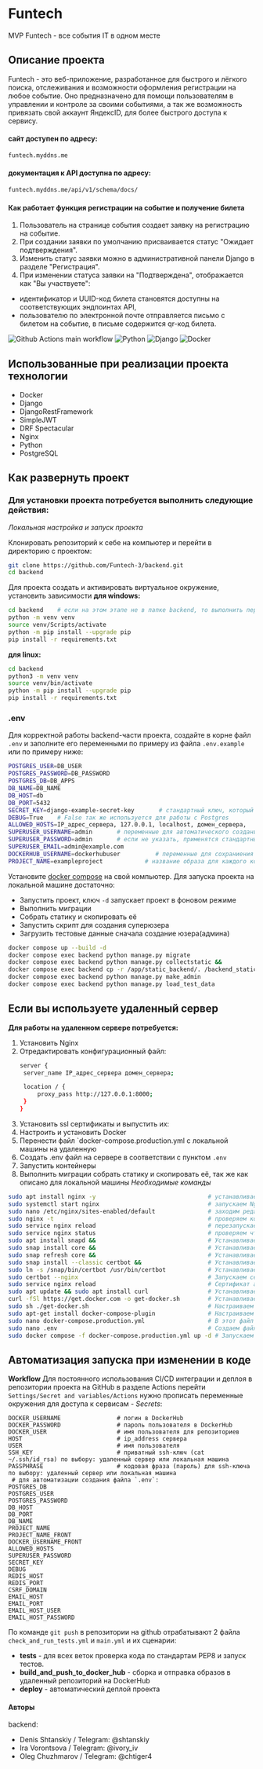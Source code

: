# Funtech
MVP Funtech - все события IT в одном месте

## Описание проекта

Funtech - это веб-приложение, разработанное для быстрого и лёгкого поиска, отслеживания и возможности оформления регистрации на любое событие. Оно предназначено для помощи пользователям в управлении и контроле за своими событиями, а так же возможность привязать свой аккаунт ЯндексID, для более быстрого доступа к сервису.

#### сайт доступен по адресу:
```bash
funtech.myddns.me
```

#### документация к API доступна по адресу:
```bash
funtech.myddns.me/api/v1/schema/docs/
```

#### Как работает функция регистрации на событие и получение билета
1. Пользователь на странице события создает заявку на регистрацию на событие.
2. При создании заявки по умолчанию присваивается статус "Ожидает подтверждения".
3. Изменить статус заявки можно в административной панели Django в разделе "Регистрация".
4. При изменении статуса заявки на "Подтверждена", отображается как "Вы участвуете":
- идентификатор и UUID-код билета становятся доступны на соответствующих эндпоинтах API,
- пользователю по электронной почте отправляется письмо с билетом на событие, в письме содержится qr-код билета.

![Github Actions main workflow](https://github.com/LynnG3/Pay2U_back_4/actions/workflows/main.yml/badge.svg)
![Python](https://img.shields.io/badge/python-3670A0?style=for-the-badge&logo=python&logoColor=ffdd54)
![Django](https://img.shields.io/badge/Django-092E20?style=for-the-badge&logo=django&logoColor=20B2AA)
![Docker](https://img.shields.io/badge/docker-%230db7ed.svg?style=for-the-badge&logo=docker&logoColor=white)

## Использованные при реализации проекта технологии
 - Docker
 - Django
 - DjangoRestFramework
 - SimpleJWT
 - DRF Spectacular
 - Nginx
 - Python
 - PostgreSQL

## __Как развернуть проект__

### Для установки проекта потребуется выполнить следующие действия:

_Локальная настройка и запуск проекта_

Клонировать репозиторий к себе на компьютер и перейти в директорию с проектом:
```bash
git clone https://github.com/Funtech-3/backend.git
cd backend
```
Для проекта создать и активировать виртуальное окружение, установить зависимости
__для windows:__
```bash
cd backend    # если на этом этапе не в папке backend, то выполнить переход
python -m venv venv
source venv/Scripts/activate
python -m pip install --upgrade pip
pip install -r requirements.txt
```
__для linux:__
```bash
cd backend
python3 -m venv venv
source venv/bin/activate
python -m pip install --upgrade pip
pip install -r requirements.txt
```
### .env
Для корректной работы backend-части проекта, создайте в корне файл `.env` и заполните его переменными по примеру из файла `.env.example` или по примеру ниже:
```bash
POSTGRES_USER=DB_USER
POSTGRES_PASSWORD=DB_PASSWORD
POSTGRES_DB=DB_APPS
DB_NAME=DB_NAME
DB_HOST=db
DB_PORT=5432
SECRET_KEY=django-example-secret-key       # стандартный ключ, который создается при старте проекта
DEBUG=True    # False так же используется для работы с Postgres
ALLOWED_HOSTS=IP_адрес_сервера, 127.0.0.1, localhost, домен_сервера,
SUPERUSER_USERNAME=admin       # переменные для автоматического создания суперюзера,
SUPERUSER_PASSWORD=admin       # если не указать, применятся стандартные из менеджемент команды make_admin
SUPERUSER_EMAIL=admin@example.com
DOCKERHUB_USERNAME=dockerhubuser          # переменные для сохраниения образов на докер хаб пользователя/организации и тд на будущее
PROJECT_NAME=exampleproject            # название образа для каждого контейнер сопоставимо с названием проекта
```

Установите [docker compose](https://www.docker.com/) на свой компьютер.
Для запуска проекта на локальной машине достаточно:
* Запустить проект, ключ `-d` запускает проект в фоновом режиме
* Выполнить миграции
* Cобрать статику и скопировать её
* Запустить скрипт для создания суперюзера
* Загрузить тестовые данные сначала создание юзера(админа)
```bash
docker compose up --build -d
docker compose exec backend python manage.py migrate
docker compose exec backend python manage.py collectstatic &&
docker compose exec backend cp -r /app/static_backend/. /backend_static/static/
docker compose exec backend python manage.py make_admin
docker compose exec backend python manage.py load_test_data
```

## Если вы используете удаленный сервер
__Для работы на удаленном сервере потребуется:__
1. Установить Nginx
2. Отредактировать конфигурационный файл:
   ```bash
   server {
    server_name IP_адрес_сервера домен_сервера;

    location / {
        proxy_pass http://127.0.0.1:8000;
    }
   }
   ```
3. Установить ssl сертификаты и выпустить их:
4. Настроить и установить Docker
5. Перенести файл `docker-compose.production.yml с локальной машины на удаленную
6. Создать .env файл на сервере в соответствии с пунктом `.env`
7. Запустить контейнеры
8. Выполнить миграции собрать статику и скопировать её, так же как описано для локальной машины
   _Необходимые команды_
```bash
sudo apt install nginx -y                                # устанавливаем Nginx
sudo systemctl start nginx                               # запускаем Nginx
sudo nano /etc/nginx/sites-enabled/default               # заходим редактировать файл конфигурации
sudo nginx -t                                            # проверяем корректность настроек
sudo service nginx reload                                # перезапускаем Nginx
sudo service nginx status                                # проверяем что Nginx запущен и работает без ошибок
sudo apt install snapd &&                                # Устанавливаем certbot для получения SSL-сертификата
sudo snap install core &&                                # Устанавливаем certbot для получения SSL-сертификата
sudo snap refresh core &&                                # Устанавливаем certbot для получения SSL-сертификата
sudo snap install --classic certbot &&                   # Устанавливаем certbot для получения SSL-сертификата
sudo ln -s /snap/bin/certbot /usr/bin/certbot            # Устанавливаем certbot для получения SSL-сертификата
sudo certbot --nginx                                     # Запускаем certbot получаем SSL-сертификат
sudo service nginx reload                                # Сертификат автоматически сохранится в конфигурации Nginx
sudo apt update && sudo apt install curl                 # Устанавливаем Docker
curl -fSl https://get.docker.com -o get-docker.sh        # Устанавливаем Docker
sudo sh ./get-docker.sh                                  # Настраиваем Docker
sudo apt-get install docker-compose-plugin               # Настраиваем Docker
sudo nano docker-compose.production.yml                  # В этот файл перенесем содержимое из файла на локальной машине
sudo nano .env                                           # Создаем файл .env с переменными окружения
sudo docker compose -f docker-compose.production.yml up -d # Запускаем контейнеры на удаленном сервере в фоновом режиме
```
## Автоматизация запуска при изменении в коде

__Workflow__
Для постоянного использования CI/CD интеграции и деплоя в репозитории проекта на GitHub в разделе Actions перейти `Settings/Secret and variables/Actions` нужно прописать переменные окружения для доступа к сервисам - _Secrets_:

```
DOCKER_USERNAME                # логин в DockerHub
DOCKER_PASSWORD                # пароль пользователя в DockerHub
DOCKER_USER                    # имя пользователя для репозиториев
HOST                           # ip_address сервера
USER                           # имя пользователя
SSH_KEY                        # приватный ssh-ключ (cat ~/.ssh/id_rsa) по выбору: удаленный сервер или локальная машина
PASSPHRASE                     # кодовая фраза (пароль) для ssh-ключа по выбору: удаленный сервер или локальная машина
 # для автоматизации создания файла `.env`:
POSTGRES_DB
POSTGRES_USER
POSTGRES_PASSWORD
DB_HOST
DB_PORT
DB_NAME
PROJECT_NAME
PROJECT_NAME_FRONT
DOCKER_USERNAME_FRONT
ALLOWED_HOSTS
SUPERUSER_PASSWORD
SECRET_KEY
DEBUG
REDIS_HOST
REDIS_PORT
CSRF_DOMAIN
EMAIL_HOST
EMAIL_PORT
EMAIL_HOST_USER
EMAIL_HOST_PASSWORD
```
По команде `git push` в репозитории на github отрабатывают 2 файла `check_and_run_tests.yml` и `main.yml` и их сценарии:
* __tests__ - для всех веток проверка кода по стандартам PEP8 и запуск тестов.
* __build_and_push_to_docker_hub__ - сборка и отправка образов в удаленный репозиторий на DockerHub
* __deploy__ - автоматический деплой проекта



#### Авторы

backend:
- Denis Shtanskiy /
Telegram: @shtanskiy
- Ira Vorontsova /
Telegram: @ivory_iv
- Oleg Chuzhmarov /
Telegram: @chtiger4
